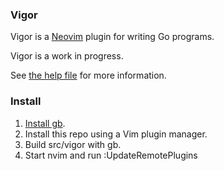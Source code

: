 ### Vigor

Vigor is a [Neovim](https://neovim.io/) plugin for writing Go programs.

Vigor is a work in progress. 

See [the help file](https://github.com/garyburd/vigor/blob/master/doc/vigor.txt) for more information.

### Install

1. [Install gb](http://getgb.io/docs/install/).
1. Install this repo using a Vim plugin manager.
1. Build src/vigor with gb.
1. Start nvim and run :UpdateRemotePlugins


